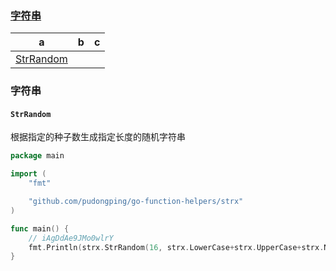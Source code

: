 ### [字符串](#class-Strx)

a | b | c
--- | --- | --- 
[StrRandom](#method-StrRandom) | |


### 字符串
<a name="class-Strx"></a>

#### `StrRandom`
<a name="method-StrRandom"></a>

根据指定的种子数生成指定长度的随机字符串

```go
package main

import (
	"fmt"

	"github.com/pudongping/go-function-helpers/strx"
)

func main() {
	// iAgDdAe9JMo0wlrY
	fmt.Println(strx.StrRandom(16, strx.LowerCase+strx.UpperCase+strx.Numeric))
}
```
